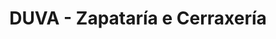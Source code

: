---
title: "DUVA - Zapataría e Cerraxería"
url: /carral/duva-zapataria-e-cerraxeria/
shop: Schuhe
---